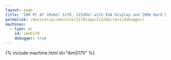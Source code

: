 ```yaml
---
layout: page
title: "IBM PC AT (Model 5170, 1152Kb) with EGA Display and 20Mb Hard Disk"
permalink: /devices/pc/machine/5170/ega/1152kb/rev1/debugger/
machines:
  - type: pc
    id: ibm5170
    debugger: true
---
```


{% include machine.html id="ibm5170" %}
